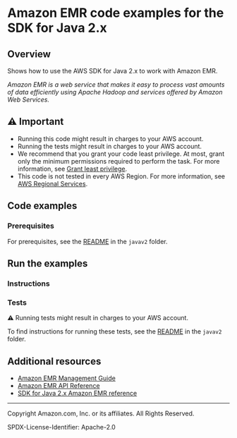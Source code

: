 <!--Generated by WRITEME on 2023-04-19 10:02:49.989558 (UTC)-->
# Amazon EMR code examples for the SDK for Java 2.x

## Overview

Shows how to use the AWS SDK for Java 2.x to work with Amazon EMR.

<!--custom.overview.start-->
<!--custom.overview.end-->

*Amazon EMR is a web service that makes it easy to process vast amounts of data efficiently using Apache Hadoop and services offered by Amazon Web Services.*

## ⚠ Important

* Running this code might result in charges to your AWS account.
* Running the tests might result in charges to your AWS account.
* We recommend that you grant your code least privilege. At most, grant only the minimum permissions required to perform the task. For more information, see [Grant least privilege](https://docs.aws.amazon.com/IAM/latest/UserGuide/best-practices.html#grant-least-privilege).
* This code is not tested in every AWS Region. For more information, see [AWS Regional Services](https://aws.amazon.com/about-aws/global-infrastructure/regional-product-services).

<!--custom.important.start-->
<!--custom.important.end-->

## Code examples

### Prerequisites

For prerequisites, see the [README](../../README.md#Prerequisites) in the `javav2` folder.


<!--custom.prerequisites.start-->
<!--custom.prerequisites.end-->

## Run the examples

### Instructions


<!--custom.instructions.start-->
<!--custom.instructions.end-->



### Tests

⚠ Running tests might result in charges to your AWS account.


To find instructions for running these tests, see the [README](../../README.md#Tests)
in the `javav2` folder.



<!--custom.tests.start-->
<!--custom.tests.end-->

## Additional resources

* [Amazon EMR Management Guide](https://docs.aws.amazon.com/emr/latest/ManagementGuide/emr-what-is-emr.html)
* [Amazon EMR API Reference](https://docs.aws.amazon.com/emr/latest/APIReference/Welcome.html)
* [SDK for Java 2.x Amazon EMR reference](https://sdk.amazonaws.com/java/api/latest/software/amazon/awssdk/services/emr/package-summary.html)

<!--custom.resources.start-->
<!--custom.resources.end-->

---

Copyright Amazon.com, Inc. or its affiliates. All Rights Reserved.

SPDX-License-Identifier: Apache-2.0